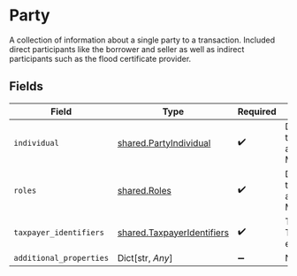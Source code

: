 # Party

A collection of information about a single party to a transaction. Included direct participants like the borrower and seller as well as indirect participants such as the flood certificate provider.


## Fields

| Field                                                                              | Type                                                                               | Required                                                                           | Description                                                                        |
| ---------------------------------------------------------------------------------- | ---------------------------------------------------------------------------------- | ---------------------------------------------------------------------------------- | ---------------------------------------------------------------------------------- |
| `individual`                                                                       | [shared.PartyIndividual](../../models/shared/partyindividual.md)                   | :heavy_check_mark:                                                                 | Documentation not found in the MISMO model viewer and not provided by Freddie Mac. |
| `roles`                                                                            | [shared.Roles](../../models/shared/roles.md)                                       | :heavy_check_mark:                                                                 | Documentation not found in the MISMO model viewer and not provided by Freddie Mac. |
| `taxpayer_identifiers`                                                             | [shared.TaxpayerIdentifiers](../../models/shared/taxpayeridentifiers.md)           | :heavy_check_mark:                                                                 | The collection of TAXPAYER_IDENTIFICATION elements                                 |
| `additional_properties`                                                            | Dict[str, *Any*]                                                                   | :heavy_minus_sign:                                                                 | N/A                                                                                |